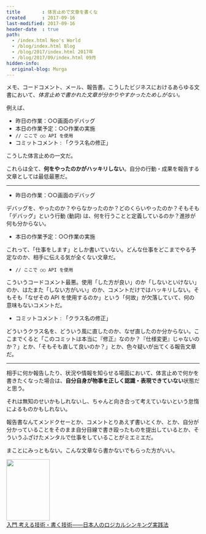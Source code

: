 ```yaml
---
title        : 体言止めで文章を書くな
created      : 2017-09-16
last-modified: 2017-09-16
header-date  : true
path:
  - /index.html Neo's World
  - /blog/index.html Blog
  - /blog/2017/index.html 2017年
  - /blog/2017/09/index.html 09月
hidden-info:
  original-blog: Murga
---
```


メモ、コードコメント、メール、報告書。こうしたビジネスにおけるあらゆる文書において、_体言止めで書かれた文章が分かりやすかったためしがない。_

例えば、

- 昨日の作業：○○画面のデバッグ
- 本日の作業予定：○○作業の実施
- `// ここで ○○ API を使用`
- コミットコメント : 「クラス名の修正」

こうした体言止めの一文だ。

これらは全て、**何をやったのかがハッキリしない**。自分の行動・成果を報告する文章としては最低最悪だ。

---

- 昨日の作業：○○画面のデバッグ

デバッグを、やったのか？やらなかったのか？どのくらいやったのか？そもそも「デバッグ」という行動 (動詞) は、何を行うことと定義しているのか？進捗が何も分からない。

- 本日の作業予定：○○作業の実施

これって、「仕事をします」としか書いていない。どんな仕事をどこまでやる予定なのか、相手に伝える気が全くない文章だ。

- `// ここで ○○ API を使用`

こういうコードコメント最悪。使用「した方が良い」のか「しないといけない」のか、はたまた「しない方がいい」のか、コメントだけではハッキリしない。そもそも「なぜその API を使用するのか」という「何故」が欠落していて、何の意味もないコメントだ。

- コミットコメント : 「クラス名の修正」

どういうクラス名を、どういう風に直したのか、なぜ直したのか分からない。ここまでくると「このコミットは本当に『修正』なのか？『仕様変更』じゃないのか？」とか、「そもそも直して良いのか？」とか、色々疑いが出てくる報告文章だ。

---

相手に何か報告したり、状況や情報を知らせる場面において、体言止めで何かを書きたくなった場合は、**自分自身が物事を正しく認識・表現できていない**状態だと思う。

それは無知のせいかもしれないし、ちゃんと向き合って考えていないという怠惰によるものかもしれない。

報告書なんてメンドクセーとか、コメントとりあえず書いとくか、とか、自分が分かっていることをそのまま自分目線で書き殴ったものを提出しているとか、そういうふざけたメンタルで仕事をしていることがミエミエだ。

まことにみっともない。こんな文章なら書かないでもらった方がいい。

<div class="ad-amazon">
  <div class="ad-amazon-image">
    <a href="https://www.amazon.co.jp/dp/4478014582?tag=neos21-22&amp;linkCode=osi&amp;th=1&amp;psc=1">
      <img src="https://m.media-amazon.com/images/I/5108R0veDXL._SL160_.jpg" width="113" height="160">
    </a>
  </div>
  <div class="ad-amazon-info">
    <div class="ad-amazon-title">
      <a href="https://www.amazon.co.jp/dp/4478014582?tag=neos21-22&amp;linkCode=osi&amp;th=1&amp;psc=1">入門 考える技術・書く技術――日本人のロジカルシンキング実践法</a>
    </div>
  </div>
</div>
